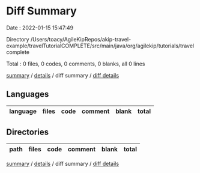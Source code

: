 # Diff Summary

Date : 2022-01-15 15:47:49

Directory /Users/toacy/AgileKipRepos/akip-travel-example/travelTutorialCOMPLETE/src/main/java/org/agilekip/tutorials/travelcomplete

Total : 0 files,  0 codes, 0 comments, 0 blanks, all 0 lines

[summary](results.md) / [details](details.md) / diff summary / [diff details](diff-details.md)

## Languages
| language | files | code | comment | blank | total |
| :--- | ---: | ---: | ---: | ---: | ---: |

## Directories
| path | files | code | comment | blank | total |
| :--- | ---: | ---: | ---: | ---: | ---: |

[summary](results.md) / [details](details.md) / diff summary / [diff details](diff-details.md)